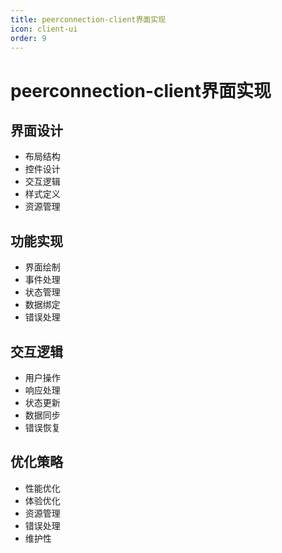 ```yaml
---
title: peerconnection-client界面实现
icon: client-ui
order: 9
---
```


# peerconnection-client界面实现

## 界面设计
- 布局结构
- 控件设计
- 交互逻辑
- 样式定义
- 资源管理

## 功能实现
- 界面绘制
- 事件处理
- 状态管理
- 数据绑定
- 错误处理

## 交互逻辑
- 用户操作
- 响应处理
- 状态更新
- 数据同步
- 错误恢复

## 优化策略
- 性能优化
- 体验优化
- 资源管理
- 错误处理
- 维护性
